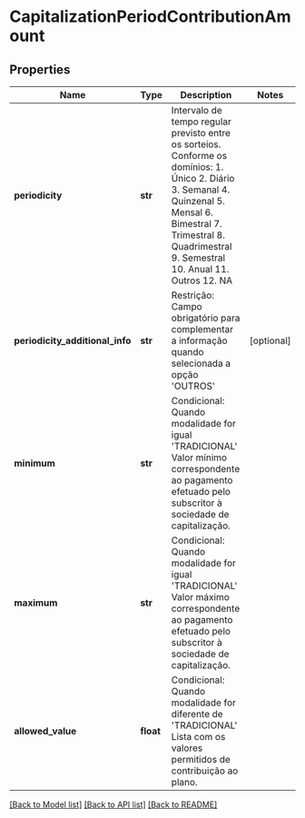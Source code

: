 # CapitalizationPeriodContributionAmount

## Properties
Name | Type | Description | Notes
------------ | ------------- | ------------- | -------------
**periodicity** | **str** | Intervalo de tempo regular previsto entre os sorteios. Conforme os domínios:   1. Único   2. Diário   3. Semanal   4. Quinzenal   5. Mensal   6. Bimestral   7. Trimestral   8. Quadrimestral   9. Semestral   10. Anual   11. Outros   12. NA  | 
**periodicity_additional_info** | **str** | Restrição: Campo obrigatório para complementar a informação quando selecionada a opção &#x27;OUTROS&#x27; | [optional] 
**minimum** | **str** | Condicional: Quando modalidade for igual &#x27;TRADICIONAL&#x27; Valor mínimo correspondente ao pagamento efetuado pelo subscritor à sociedade de capitalização.  | 
**maximum** | **str** | Condicional: Quando modalidade for igual &#x27;TRADICIONAL&#x27; Valor máximo correspondente ao pagamento efetuado pelo subscritor à sociedade de capitalização.  | 
**allowed_value** | **float** | Condicional: Quando modalidade for diferente de &#x27;TRADICIONAL&#x27; Lista com os valores permitidos de contribuição ao plano.  | 

[[Back to Model list]](../README.md#documentation-for-models) [[Back to API list]](../README.md#documentation-for-api-endpoints) [[Back to README]](../README.md)

